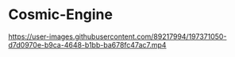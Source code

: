 # Cosmic-Engine

https://user-images.githubusercontent.com/89217994/197371050-d7d0970e-b9ca-4648-b1bb-ba678fc47ac7.mp4

